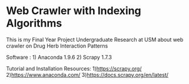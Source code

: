 # Web Crawler with Indexing Algorithms
 This is my Final Year Project Undergraduate Research at USM about web crawler on Drug Herb Interaction Patterns

 Software : 1) Anaconda 1.9.6
            2) Scrapy 1.7.3

Tutorial and Installation Resources: 1)https://scrapy.org/
                                     2)https://www.anaconda.com/
                                     3)https://docs.scrapy.org/en/latest/